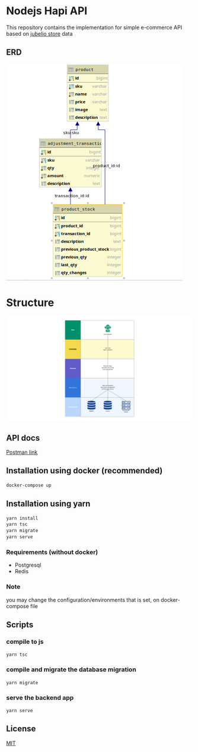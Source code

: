 # Nodejs Hapi API

This repository contains the implementation for simple e-commerce API based on [jubelio store](https://codetesting.jubelio.store/) data

## ERD
![erd](https://github.com/nmmugia/nodejs-hapi-api/blob/master/public/erd.png?raw=true)

# Structure
![structure](https://github.com/nmmugia/nodejs-hapi-api/blob/master/public/structure.png?raw=true)


## API docs
[Postman link](https://github.com/nmmugia/nodejs-hapi-api/blob/master/public/api-postman.json?raw=true)

## Installation using docker (recommended)

```bash
docker-compose up
```

## Installation using yarn

```bash
yarn install
yarn tsc
yarn migrate
yarn serve
```
### Requirements (without docker)
- Postgresql
- Redis


### Note
you may change the configuration/environments that is set, on docker-compose file

## Scripts
### compile to js
```
yarn tsc
```
### compile and migrate the database migration
```
yarn migrate
```
### serve the backend app
```
yarn serve
```

## License

[MIT](https://choosealicense.com/licenses/mit/)